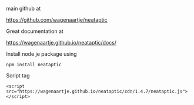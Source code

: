 

main github at

https://github.com/wagenaartje/neataptic


Great documentation at

https://wagenaartje.github.io/neataptic/docs/


Install node je package using

```npm install neataptic```


Script tag

```<script src="https://wagenaartje.github.io/neataptic/cdn/1.4.7/neataptic.js"></script>```
